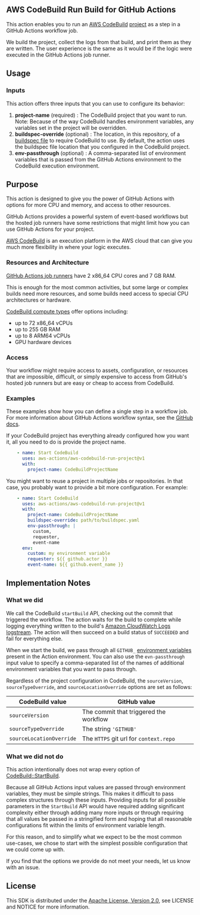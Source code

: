 ## AWS CodeBuild Run Build for GitHub Actions

This action enables you to run an [AWS CodeBuild][codebuild] [project][codebuild project]
as a step in a GitHub Actions workflow job.

We build the project, collect the logs from that build, and print them as they are written.
The user experience is the same as it would be if the logic were executed in the GitHub Actions job runner.

## Usage

### Inputs

This action offers three inputs that you can use to configure its behavior:

1. **project-name** (required) : The CodeBuild project that you want to run.
    Note: Because of the way CodeBuild handles environment variables,
    any variables set in the project will be overridden.
1. **buildspec-override** (optional) :
    The location, in this repository, of a [buildspec file][codebuild buildspec] to require CodeBuild to use.
    By default, the action uses the buildspec file location that you configured in the CodeBuild project.
1. **env-passthrough** (optional) :
    A comma-separated list of environment variables that is passed
    from the GitHub Actions environment to the CodeBuild execution environment.

## Purpose

This action is designed to give you the power of GitHub Actions
with options for more CPU and memory, and access to other resources.

GitHub Actions provides a powerful system of event-based workflows
but the hosted job runners have some restrictions
that might limit how you can use GitHub Actions for your project.

[AWS CodeBuild][codebuild] is an execution platform in the AWS cloud
that can give you much more flexibility in where your logic executes.

### Resources and Architecture

[GitHub Actions job runners][github actions job runners] have 2 x86_64 CPU cores and 7 GB RAM.

This is enough for the most common activities, 
but some large or complex builds need more resources,
and some builds need access to special CPU architectures or hardware.

[CodeBuild compute types][codebuild compute types] offer options including:

* up to 72 x86_64 vCPUs
* up to 255 GB RAM
* up to 8 ARM64 vCPUs
* GPU hardware devices

### Access

Your workflow might require access to assets, configuration, or resources
that are impossible, difficult, or simply expensive
to access from GitHub's hosted job runners
but are easy or cheap to access from CodeBuild.

### Examples

These examples show how you can define a single step in a workflow job.
For more information about GitHub Actions workflow syntax,
see the [GitHub docs][github workflow syntax].

If your CodeBuild project has everything already configured how you want it,
all you need to do is provide the project name.

```yaml
    - name: Start CodeBuild
      uses: aws-actions/aws-codebuild-run-project@v1
      with:
        project-name: CodeBuildProjectName
```

You might want to reuse a project in multiple jobs or repositories.
In that case, you probably want to provide a bit more configuration. For example:

```yaml
    - name: Start CodeBuild
      uses: aws-actions/aws-codebuild-run-project@v1
      with:
        project-name: CodeBuildProjectName
        buildspec-override: path/to/buildspec.yaml
        env-passthrough: |
          custom,
          requester,
          event-name
      env:
        custom: my environment variable
        requester: ${{ github.actor }}
        event-name: ${{ github.event_name }}
```

## Implementation Notes

### What we did

We call the CodeBuild `startBuild` API,
checking out the commit that triggered the workflow.
The action waits for the build to complete
while logging everything written to the build's
[Amazon CloudWatch Logs][cloudwatch logs] [logstream][cloudwatch logs concepts].
The action will then succeed on a build status of `SUCCEEDED`
and fail for everything else.

When we start the build,
we pass through all `GITHUB_` [environment variables][github environment variables] present in the Action environment.
You can also use the `evn-passthrough` input value
to specify a comma-separated list of the names of additional environment variables
that you want to pass through.

Regardless of the project configuration in CodeBuild,
the `sourceVersion`, `sourceTypeOverride`, and `sourceLocationOverride` options are set as follows:

| CodeBuild value          | GitHub value                           |
|--------------------------|----------------------------------------|
| `sourceVersion`          | The commit that triggered the workflow |
| `sourceTypeOverride`     | The string `'GITHUB'`                  |
| `sourceLocationOverride` | The `HTTPS` git url for `context.repo` |

### What we did not do

This action intentionally does not wrap every option of [CodeBuild::StartBuild][codebuild startbuild].

Because all GitHub Actions input values are passed through environment variables,
they must be simple strings.
This makes it difficult to pass complex structures through these inputs.
Providing inputs for all possible parameters in the `StartBuild` API
would have required adding significant complexity
either through adding many more inputs
or through requiring that all values be passed in a stringified form
and hoping that all reasonable configurations fit within
the limits of environment variable length.

For this reason, and to simplify what we expect to be the most common use-cases,
we chose to start with the simplest possible configuration that we could come up with.

If you find that the options we provide do not meet your needs, let us know with an issue.

## License

This SDK is distributed under the
[Apache License, Version 2.0](http://www.apache.org/licenses/LICENSE-2.0),
see LICENSE and NOTICE for more information.

[codebuild]: https://docs.aws.amazon.com/codebuild/latest/userguide/welcome.html
[codebuild project]: https://docs.aws.amazon.com/codebuild/latest/userguide/working-with-build-projects.html
[codebuild startbuild]: https://docs.aws.amazon.com/codebuild/latest/APIReference/API_StartBuild.html
[codebuild compute types]: https://docs.aws.amazon.com/codebuild/latest/userguide/build-env-ref-compute-types.html
[codebuild buildspec]: https://docs.aws.amazon.com/codebuild/latest/userguide/build-spec-ref.html
[cloudwatch logs]: https://docs.aws.amazon.com/AmazonCloudWatch/latest/logs/WhatIsCloudWatchLogs.html
[cloudwatch logs concepts]: https://docs.aws.amazon.com/AmazonCloudWatch/latest/logs/CloudWatchLogsConcepts.html

[github environment variables]: https://help.github.com/en/actions/automating-your-workflow-with-github-actions/using-environment-variables#default-environment-variables
[github actions job runners]: https://help.github.com/en/actions/automating-your-workflow-with-github-actions/virtual-environments-for-github-hosted-runners#supported-runners-and-hardware-resources
[github workflow syntax]: https://help.github.com/en/actions/automating-your-workflow-with-github-actions/workflow-syntax-for-github-actions
